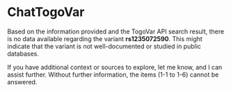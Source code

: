 # ChatTogoVar

Based on the information provided and the TogoVar API search result, there is no data available regarding the variant **rs1235072590**. This might indicate that the variant is not well-documented or studied in public databases.

If you have additional context or sources to explore, let me know, and I can assist further. Without further information, the items (1-1 to 1-6) cannot be answered.